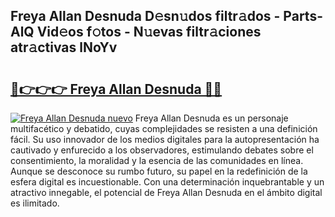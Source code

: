 ## Freya Allan Desnuda D𝚎sn𝚞dos filtr𝚊dos - Parts-AlQ Vid𝚎os f𝚘tos - N𝚞evas filtr𝚊ciones atr𝚊ctivas lNoYv

# <h2><a href="http://mb7t6yi.tromn.icu/?c=Freya+Allan+Desnuda">🔗👉👉👉 Freya Allan Desnuda 🔗🔗</a></h2>

[![Freya Allan Desnuda nuevo](https://i.imgur.com/pEAQMta.gif)](http://mb7t6yi.tromn.icu/?c=Freya+Allan+Desnuda)
Freya Allan Desnuda es un personaje multifacético y debatido, cuyas complejidades se resisten a una definición fácil.  Su uso innovador de los medios digitales para la autopresentación ha cautivado y enfurecido a los observadores, estimulando debates sobre el consentimiento, la moralidad y la esencia de las comunidades en línea. Aunque se desconoce su rumbo futuro, su papel en la redefinición de la esfera digital es incuestionable. Con una determinación inquebrantable y un atractivo innegable, el potencial de Freya Allan Desnuda en el ámbito digital es ilimitado.
